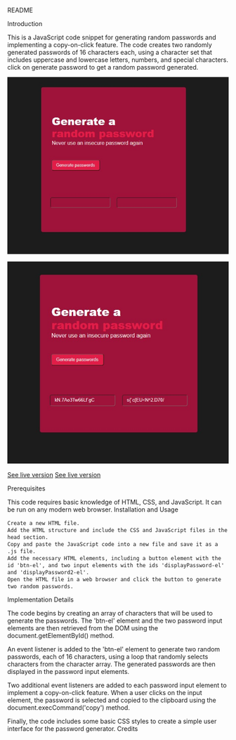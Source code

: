README

Introduction

This is a JavaScript code snippet for generating random passwords and implementing a copy-on-click feature. The code creates two randomly generated passwords of 16 characters each, using a character set that includes uppercase and lowercase letters, numbers, and special characters.
 click on generate password to get a random password generated.
 
![Alt text](unpopulatedState.jpg)

![Alt text](populated%20state.jpg)

[See live version]([https://myrandompasswordgen.netlify.app/](https://rpasswordgen.netlify.app/))
[See live version](https://rpasswordgen.netlify.app/)

Prerequisites

This code requires basic knowledge of HTML, CSS, and JavaScript. It can be run on any modern web browser.
Installation and Usage

    Create a new HTML file.
    Add the HTML structure and include the CSS and JavaScript files in the head section.
    Copy and paste the JavaScript code into a new file and save it as a .js file.
    Add the necessary HTML elements, including a button element with the id 'btn-el', and two input elements with the ids 'displayPassword-el' and 'displayPassword2-el'.
    Open the HTML file in a web browser and click the button to generate two random passwords.

Implementation Details

The code begins by creating an array of characters that will be used to generate the passwords. The 'btn-el' element and the two password input elements are then retrieved from the DOM using the document.getElementById() method.

An event listener is added to the 'btn-el' element to generate two random passwords, each of 16 characters, using a loop that randomly selects characters from the character array. The generated passwords are then displayed in the password input elements.

Two additional event listeners are added to each password input element to implement a copy-on-click feature. When a user clicks on the input element, the password is selected and copied to the clipboard using the document.execCommand('copy') method.

Finally, the code includes some basic CSS styles to create a simple user interface for the password generator.
Credits

